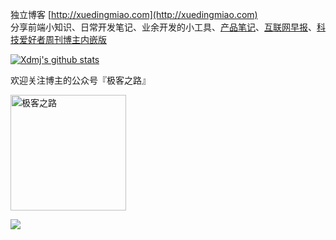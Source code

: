 独立博客 [http://xuedingmiao.com](http://xuedingmiao.com)   
分享前端小知识、日常开发笔记、业余开发的小工具、[产品笔记](http://xuedingmiao.com/tag/%E4%BA%A7%E5%93%81%E7%AC%94%E8%AE%B0.html)、[互联网早报](http://xuedingmiao.com/zaobao/)、[科技爱好者周刊](https://github.com/ruanyf/weekly)[博主内嵌版](http://xuedingmiao.com/science_lover/)  

[![Xdmj's github stats](https://github-readme-stats.vercel.app/api?username=xuedingmiaojun&show_icons=true&theme=cobalt)](https://github.com/anuraghazra/github-readme-stats)

欢迎关注博主的公众号『极客之路』  

<img src="http://xuedingmiao.com/images/qrcode_for_xdmj.jpg" alt="极客之路" height="185" /> 

![](https://visitor-badge.glitch.me/badge?page_id=xuedingmiaojun.xuedingmiaojun)  

<!--
<iframe height="450px"  width="90%"  src="http://xuedingmiao.com" frameborder=0 allowfullscreen>
 </iframe>
**xuedingmiaojun/xuedingmiaojun** is a ✨ _special_ ✨ repository because its `README.md` (this file) appears on your GitHub profile.

Here are some ideas to get you started:

- 🔭 I’m currently working on ...
- 🌱 I’m currently learning ...
- 👯 I’m looking to collaborate on ...
- 🤔 I’m looking for help with ...
- 💬 Ask me about ...
- 📫 How to reach me: ...
- 😄 Pronouns: ...
- ⚡ Fun fact: ...
-->
